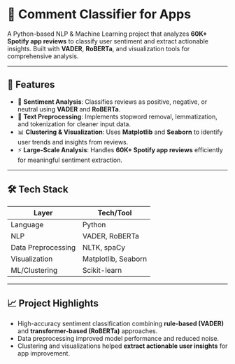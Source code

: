 # 🎵 Comment Classifier for Apps

A Python-based NLP & Machine Learning project that analyzes **60K+ Spotify app reviews** to classify user sentiment and extract actionable insights. Built with **VADER**, **RoBERTa**, and visualization tools for comprehensive analysis.

---

## 🚀 Features

- 📝 **Sentiment Analysis**: Classifies reviews as positive, negative, or neutral using **VADER** and **RoBERTa**.  
- 🧹 **Text Preprocessing**: Implements stopword removal, lemmatization, and tokenization for cleaner input data.  
- 📊 **Clustering & Visualization**: Uses **Matplotlib** and **Seaborn** to identify user trends and insights from reviews.  
- ⚡ **Large-Scale Analysis**: Handles **60K+ Spotify app reviews** efficiently for meaningful sentiment extraction.  

---

## 🛠️ Tech Stack

| Layer       | Tech/Tool                          |
|------------|------------------------------------|
| Language    | Python                             |
| NLP        | VADER, RoBERTa                     |
| Data Preprocessing | NLTK, spaCy                   |
| Visualization | Matplotlib, Seaborn               |
| ML/Clustering | Scikit-learn                     |

---

## 📈 Project Highlights

- High-accuracy sentiment classification combining **rule-based (VADER)** and **transformer-based (RoBERTa)** approaches.  
- Data preprocessing improved model performance and reduced noise.  
- Clustering and visualizations helped **extract actionable user insights** for app improvement.
